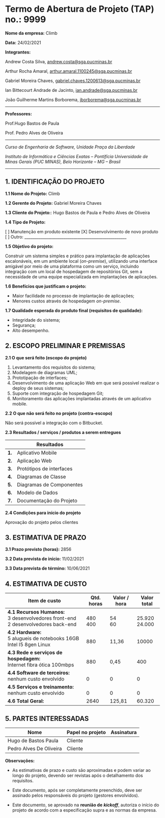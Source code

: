 # Termo de Abertura de Projeto (TAP) no.: 9999

**Nome da empresa:** Climb

**Data:** 24/02/2021

**Integrantes:**

Andrew Costa Silva, andrew.costa@sga.pucminas.br

Arthur Rocha Amaral, arthur.amaral.1100245@sga.pucminas.br

Gabriel Moreira Chaves, gabriel.chaves.1200613@sga.pucminas.br

Ian Bittecourt Andrade de Jacinto, ian.andrade@sga.pucminas.br

João Guilherme Martins Borborema, jborborema@sga.pucminas.br

---

**Professores:**

Prof.Hugo Bastos de Paula

Prof. Pedro Alves de Oliveira

---

_Curso de Engenharia de Software, Unidade Praça da Liberdade_

_Instituto de Informática e Ciências Exatas – Pontifícia Universidade de Minas Gerais (PUC MINAS), Belo Horizonte – MG – Brasil_

---

## 1. IDENTIFICAÇÃO DO PROJETO

**1.1 Nome do Projeto:** Climb

**1.2 Gerente do Projeto:** Gabriel Moreira Chaves

**1.3 Cliente do Projeto:**: Hugo Bastos de Paula e Pedro Alves de Oliveira

**1.4 Tipo de Projeto:**

[ ] Manutenção em produto existente
[X] Desenvolvimento de novo produto
[ ] Outro: \_\_\_\_\_\_\_\_\_\_\_\_\_\_\_\_\_\_\_\_\_\_\_\_\_\_\_\_\_\_\_\_\_\_\_\_\_\_\_\_\_\_\_\_\_\_\_\_\_\_\_\_

**1.5 Objetivo do projeto:**

Construir um sistema simples e prático para implantação de aplicações escalonáveis, em um ambiente local (_on-premise_), utilizando uma interface amigável por meio de uma plataforma como um serviço, incluindo integração com um local de hospedagem de repositórios Git, sem a necessidade de uma equipe especializada em implantações de aplicações.

**1.6 Benefícios que justificam o projeto:** 

- Maior facilidade no processo de implantação de aplicações;
- Menores custos através de hospedagem _on-premise_.

**1.7 Qualidade esperada do produto final (requisitos de qualidade):**

- Integridade do sistema;
- Segurança;
- Alto desempenho.

## **2. ESCOPO PRELIMINAR E PREMISSAS**

**2.1 O que será feito (escopo do projeto)**

1. Levantamento dos requisitos do sistema;
2. Modelagem de diagramas UML;
3. Prototipação de interfaces;
4. Desenvolvimento de uma aplicação Web em que será possível realizar o deploy de seus sistemas;
5. Suporte com integração de hospedagem Git;
6. Monitoramento das aplicações implantadas através de um aplicativo mobile.

**2.2 O que não será feito no projeto (contra-escopo)**

Não será possível a integração com o Bitbucket.

**2.3 Resultados / serviços / produtos a serem entregues**

| | Resultados |
| --- | --- |
| **1.** | Aplicativo Mobile|
| **2.** | Aplicação Web |
| **3.** | Protótipos de interfaces |
| **4.** | Diagramas de Classe |
| **5.** | Diagramas de Componentes |
| **6.** | Modelo de Dados |
| **7.** | Documentação do Projeto |

**2.4 Condições para início do projeto**

Aprovação do projeto pelos clientes

## 3. ESTIMATIVA DE PRAZO

**3.1 Prazo previsto (horas):** 2856

**3.2 Data prevista de início:** 11/02/2021

**3.3 Data prevista de término:** 10/06/2021

## 4. ESTIMATIVA DE CUSTO

| Item de custo | Qtd. horas | Valor / hora  | Valor total |
| --- | --- | --- | --- |
| **4.1 Recursos Humanos:** </br> 3 desenvolvedores front-end </br> 2 desenvolvedores back-end| </br> 480 </br> 400 | </br> 54 </br> 60 | </br> 25.920 </br> 24.000 |
| **4.2 Hardware:** </br> 5 alugueis de notebooks 16GB Intel I5 8gen Linux | </br> 880 | </br> 11,36 | </br> 10000 |
| **4.3 Rede e serviços de hospedagem:** </br> Internet fibra ótica 100mbps </br>| </br> 880| </br> 0,45 | </br> 400 |
| **4.4 Software de terceiros:** </br> nenhum custo envolvido| </br> 0 | </br> 0 | </br> 0 |
| **4.5 Serviços e treinamento:** </br> nenhum custo envolvido| </br> 0 | </br> 0 | </br> 0 |
| **4.6 Total Geral:** | 2640 | 125,81 | 60.320 |

## 5. PARTES INTERESSADAS

| Nome | Papel no projeto | Assinatura |
| --- | --- | --- |
| Hugo de Bastos Paula    |  Cliente   |     |
| Pedro Alves De Oliveira    |  Cliente   |     |

**Observações:**

- As estimativas de prazo e custo são aproximadas e podem variar ao longo do projeto, devendo ser revistas após o detalhamento dos requisitos.

- Este documento, após ser completamente preenchido, deve ser assinado pelos responsáveis do projeto (gestores envolvidos).

- Este documento, se aprovado na **reunião de** _**kickoff**_, autoriza o início do projeto de acordo com a especificação supra e as normas da empresa.

